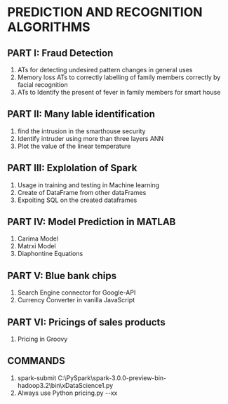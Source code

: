 # PREDICTION AND RECOGNITION ALGORITHMS

## PART I: Fraud Detection 
1. ATs for detecting undesired pattern changes in general uses
2. Memory loss ATs to correctly labelling of family members correctly by facial recognition
3. ATs to Identify the present of fever in family members for smart house

## PART II: Many lable identification 
1. find the intrusion in the smarthouse security
2. Identify intruder using more than three layers ANN
3. Plot the value of the linear temperature

## PART III: Explolation of Spark
1. Usage in training and testing in Machine learning
2. Create of DataFrame from other dataFrames
3. Expoiting SQL on the created dataframes

## PART IV: Model Prediction in MATLAB 
 1. Carima Model
 2. Matrxi Model
 3. Diaphontine Equations

## PART V: Blue bank chips
 1. Search Engine connector for Google-API
 2. Currency Converter in vanilla JavaScript 

## PART VI: Pricings of sales products
 1. Pricing in Groovy

## COMMANDS
 1. spark-submit C:\PySpark\spark-3.0.0-preview-bin-hadoop3.2\bin\xDataScience1.py
 2. Always use Python pricing.py --xx
